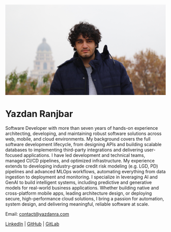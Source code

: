 ![image](assets/image01.jpeg)

# Yazdan Ranjbar

Software Developer with more than seven years of hands-on experience architecting, developing, and maintaining
robust software solutions across web, mobile, and cloud environments. My background covers the full software development
lifecycle, from designing APIs and building scalable databases to implementing third-party integrations and delivering
user-focused applications. I have led development and technical teams, managed CI/CD pipelines, and optimized
infrastructure. My experience extends to developing industry-grade credit risk modeling (e.g. LGD, PD) pipelines and
advanced MLOps workflows, automating everything from data ingestion to deployment and monitoring.
I specialize in leveraging AI and GenAI to build intelligent systems, including predictive and generative models for
real-world business applications. Whether building native and cross-platform mobile apps, leading architecture design,
or deploying secure, high-performance cloud solutions, I bring a passion for automation, system design, and delivering
meaningful, reliable software at scale.

Email: [contact@yazdanra.com](mailto:contact@yazdanra.com)

[LinkedIn](https://www.linkedin.com/in/yazdanra) | [GitHub](https://github.com/yazdanra) | [GitLab](https://gitlab.com/yazdanra)
